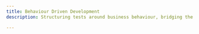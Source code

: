 ```yaml
---
title: Behaviour Driven Development
description: Structuring tests around business behaviour, bridging the gap between business and tech.

---
```


